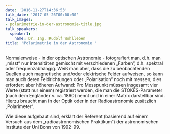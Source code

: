 ```yaml
---
date: '2016-11-27T14:36:53'
talk_date: '2017-05-26T00:00:00'
talk_images:
- polarimetrie-in-der-astronomie-title.jpg
talk_speakers:
  speaker1:
    name: Dr. Ing. Rudolf Wohlleben
title: 'Polarimetrie in der Astronomie '
---
```


Normalerweise - in der optischen Astronomie - fotografiert man, d.h. man „misst“ nur Intensitäten gemischt mit verschiedenen „Farben“, d.h. spektral oder frequenzabhängig. Weiß man aber, dass die zu beobachtenden Quellen auch magnetische und/oder elektrische Felder aufweisen, so kann man auch deren Feldrichtungen oder „Polarisation“ noch mit messen; dies erfordert aber höheren Aufwand: Pro Messpunkt müssen insgesamt vier Werte (statt nur einem) registriert werden, die man die STOKES-Parameter (nach dem Engländer v. ca. 1860) nennt und in einer Matrix darstellbar sind. Hierzu braucht man in der Optik oder in der Radioastronomie zusätzlich „Polarimeter“.

Wie diese aufgebaut sind, erklärt der Referent (basierend auf einem Versuch aus dem „radioastronomischen Praktikum“) der astronomischen Institute der Uni Bonn von 1992-99.